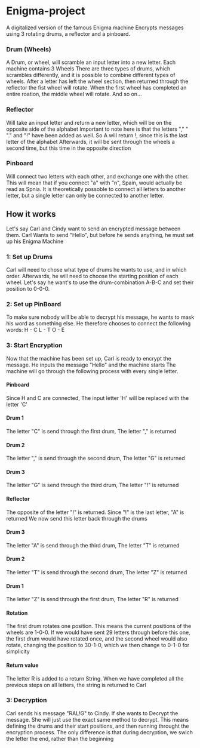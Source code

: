 # Enigma-project
A digitalized version of the famous Enigma machine
Encrypts messages using 3 rotating drums, a reflector and a pinboard.

### Drum (Wheels)
A Drum, or wheel, will scramble an input letter into a new letter. Each machine contains 3 Wheels
There are three types of drums, which scrambles differently, and it is possible to combine different types of wheels.
After a letter has left the wheel section, then returned through the reflector the fist wheel will rotate.
When the first wheel has completed an entire roation, the middle wheel will rotate. And so on...

### Reflector
Will take an input letter and return a new letter, which will be on the opposite side of the alphabet
Important to note here is that the letters "," " "." and "!" have been added as well. So A will return !, since this is the last letter of the alphabet
Afterwards, it will be sent through the wheels a second time, but this time in the opposite direction

### Pinboard
Will connect two letters with each other, and exchange one with the other. This will mean that if you connect "a" with "n", Spain, would actually be read as Spnia.
It is theoretically possoble to connect all letters to another letter, but a single letter can only be connected to another letter.



## How it works
Let's say Carl and Cindy want to send an encrypted message between them. 
Carl Wants to send "Hello", but before he sends anything, he must set up his Enigma Machine

### 1: Set up Drums
Carl will need to chose what type of drums he wants to use, and in which order. Afterwards, he will need to choose the starting position of each wheel.
Let's say he want's to use the drum-combination A-B-C and set their position to 0-0-0.

### 2: Set up PinBoard
To make sure nobody will be able to decrypt his message, he wants to mask his word as something else. He therefore chooses to connect the following words:
H - C
L - T
O - E

### 3: Start Encryption
Now that the machine has been set up, Carl is ready to encrypt the message. He inputs the message "Hello" and the machine starts
The machine will go through the following process with every single letter.

#### Pinboard
Since H and C are connected, The input letter 'H' will be replaced with the letter 'C'

#### Drum 1
The letter "C" is send through the first drum, The letter "," is returned

#### Drum 2
The letter "," is send through the second drum, The letter "G" is returned

#### Drum 3
The letter "G" is send through the third drum, The letter "!" is returned

#### Reflector
The opposite of the letter "!" is returned. Since "!" is the last letter, "A" is returned
We now send this letter back through the drums

#### Drum 3
The letter "A" is send through the third drum, The letter "T" is returned

#### Drum 2
The letter "T" is send through the second drum, The letter "Z" is returned

#### Drum 1
The letter "Z" is send through the first drum, The letter "R" is returned

#### Rotation
The first drum rotates one position. This means the current positions of the wheels are 1-0-0.
If we would have sent 29 letters through before this one, the first drum would have rotated once, and the second wheel would also rotate, changing the position to 30-1-0, which we then change to 0-1-0 for simplicity

#### Return value
The letter R is added to a return String. When we have completed all the previous steps on all letters, the string is returned to Carl

### 3: Decryption
Carl sends his message "RAL!G" to Cindy. If she wants to Decrypt the message. She will just use the exact same method to decrypt. This means defining the drums and their start positions, and then running throught the encryption process. The only difference is that during decryption, we swich the letter the end, rather than the beginning
